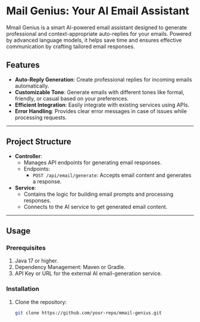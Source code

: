 # Mail Genius: Your AI Email Assistant

Mmail Genius is a smart AI-powered email assistant designed to generate professional and context-appropriate auto-replies for your emails. Powered by advanced language models, it helps save time and ensures effective communication by crafting tailored email responses.

## Features
- **Auto-Reply Generation**: Create professional replies for incoming emails automatically.
- **Customizable Tone**: Generate emails with different tones like formal, friendly, or casual based on your preferences.
- **Efficient Integration**: Easily integrate with existing services using APIs.
- **Error Handling**: Provides clear error messages in case of issues while processing requests.

---

## Project Structure
- **Controller**: 
  - Manages API endpoints for generating email responses.
  - Endpoints:
    - `POST /api/email/generate`: Accepts email content and generates a response.
- **Service**:
  - Contains the logic for building email prompts and processing responses.
  - Connects to the AI service to get generated email content.

---

## Usage

### Prerequisites
1. Java 17 or higher.
2. Dependency Management: Maven or Gradle.
3. API Key or URL for the external AI email-generation service.

### Installation
1. Clone the repository:
   ```bash
   git clone https://github.com/your-repo/mmail-genius.git
